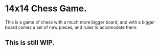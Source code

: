 # 14x14 Chess Game.

This is a game of chess with a much more bigger board, and with a bigger board comes a set of new pieces, and rules to accomodate them.

## This is still WIP.
